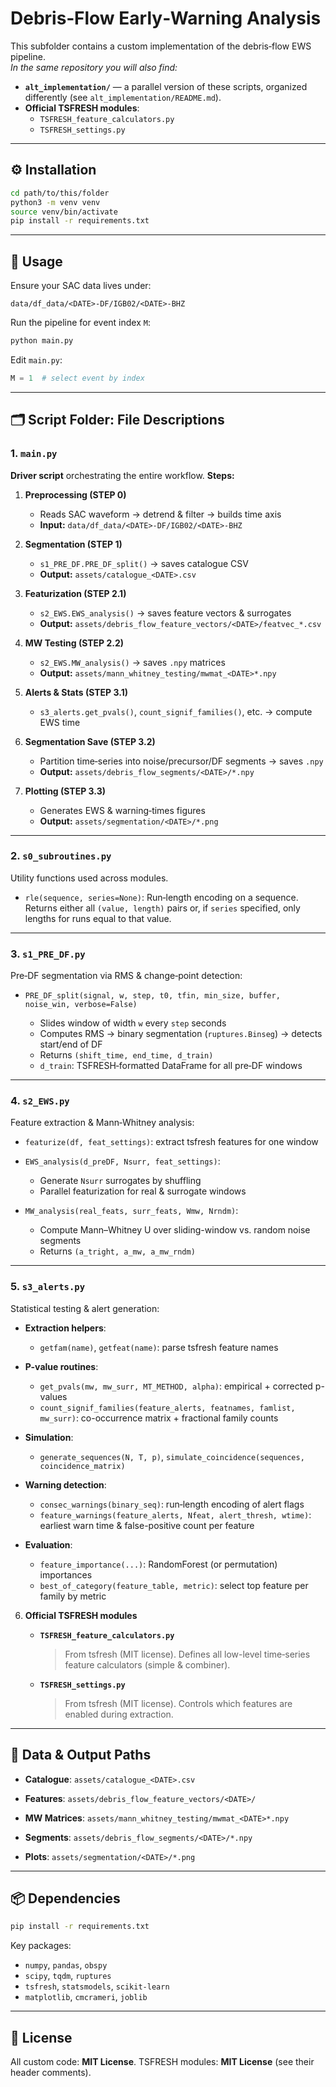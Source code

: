 # Debris‐Flow Early‐Warning Analysis

This subfolder contains a custom implementation of the debris‐flow EWS pipeline.  
_In the same repository you will also find:_
- **`alt_implementation/`** — a parallel version of these scripts, organized differently (see `alt_implementation/README.md`).  
- **Official TSFRESH modules**:  
  - `TSFRESH_feature_calculators.py`  
  - `TSFRESH_settings.py`  

---

## ⚙️ Installation

```bash
cd path/to/this/folder
python3 -m venv venv
source venv/bin/activate
pip install -r requirements.txt
````

---

## 📖 Usage

Ensure your SAC data lives under:

```
data/df_data/<DATE>-DF/IGB02/<DATE>-BHZ
```

Run the pipeline for event index `M`:

```bash
python main.py
```

Edit `main.py`:

```python
M = 1  # select event by index
```

---

## 🗂️ Script Folder: File Descriptions

### 1. `main.py`

**Driver script** orchestrating the entire workflow.
**Steps:**

1. **Preprocessing (STEP 0)**

   * Reads SAC waveform → detrend & filter → builds time axis
   * **Input:** `data/df_data/<DATE>-DF/IGB02/<DATE>-BHZ`
2. **Segmentation (STEP 1)**

   * `s1_PRE_DF.PRE_DF_split()` → saves catalogue CSV
   * **Output:** `assets/catalogue_<DATE>.csv`
3. **Featurization (STEP 2.1)**

   * `s2_EWS.EWS_analysis()` → saves feature vectors & surrogates
   * **Output:** `assets/debris_flow_feature_vectors/<DATE>/featvec_*.csv`
4. **MW Testing (STEP 2.2)**

   * `s2_EWS.MW_analysis()` → saves `.npy` matrices
   * **Output:** `assets/mann_whitney_testing/mwmat_<DATE>*.npy`
5. **Alerts & Stats (STEP 3.1)**

   * `s3_alerts.get_pvals()`, `count_signif_families()`, etc. → compute EWS time
6. **Segmentation Save (STEP 3.2)**

   * Partition time‐series into noise/precursor/DF segments → saves `.npy`
   * **Output:** `assets/debris_flow_segments/<DATE>/*.npy`
7. **Plotting (STEP 3.3)**

   * Generates EWS & warning‐times figures
   * **Output:** `assets/segmentation/<DATE>/*.png`

---

### 2. `s0_subroutines.py`

Utility functions used across modules.

* `rle(sequence, series=None)`:
  Run‐length encoding on a sequence. Returns either all `(value, length)` pairs or, if `series` specified, only lengths for runs equal to that value.

---

### 3. `s1_PRE_DF.py`

Pre‐DF segmentation via RMS & change‐point detection:

* `PRE_DF_split(signal, w, step, t0, tfin, min_size, buffer, noise_win, verbose=False)`

  * Slides window of width `w` every `step` seconds
  * Computes RMS → binary segmentation (`ruptures.Binseg`) → detects start/end of DF
  * Returns `(shift_time, end_time, d_train)`
  * `d_train`: TSFRESH‐formatted DataFrame for all pre‐DF windows

---

### 4. `s2_EWS.py`

Feature extraction & Mann‐Whitney analysis:

* `featurize(df, feat_settings)`: extract tsfresh features for one window
* `EWS_analysis(d_preDF, Nsurr, feat_settings)`:

  * Generate `Nsurr` surrogates by shuffling
  * Parallel featurization for real & surrogate windows
* `MW_analysis(real_feats, surr_feats, Wmw, Nrndm)`:

  * Compute Mann–Whitney U over sliding-window vs. random noise segments
  * Returns `(a_tright, a_mw, a_mw_rndm)`

---

### 5. `s3_alerts.py`

Statistical testing & alert generation:

* **Extraction helpers**:

  * `getfam(name)`, `getfeat(name)`: parse tsfresh feature names
* **P-value routines**:

  * `get_pvals(mw, mw_surr, MT_METHOD, alpha)`: empirical + corrected p-values
  * `count_signif_families(feature_alerts, featnames, famlist, mw_surr)`: co-occurrence matrix + fractional family counts
* **Simulation**:

  * `generate_sequences(N, T, p)`, `simulate_coincidence(sequences, coincidence_matrix)`
* **Warning detection**:

  * `consec_warnings(binary_seq)`: run‐length encoding of alert flags
  * `feature_warnings(feature_alerts, Nfeat, alert_thresh, wtime)`: earliest warn time & false-positive count per feature
* **Evaluation**:

  * `feature_importance(...)`: RandomForest (or permutation) importances
  * `best_of_category(feature_table, metric)`: select top feature per family by metric
  
6. **Official TSFRESH modules**

   * **`TSFRESH_feature_calculators.py`**

     > From tsfresh (MIT license). Defines all low-level time‐series feature calculators (simple & combiner).
   * **`TSFRESH_settings.py`**

     > From tsfresh (MIT license). Controls which features are enabled during extraction.

---

## 🔗 Data & Output Paths

* **Catalogue**:
  `assets/catalogue_<DATE>.csv`

* **Features**:
  `assets/debris_flow_feature_vectors/<DATE>/`

* **MW Matrices**:
  `assets/mann_whitney_testing/mwmat_<DATE>*.npy`

* **Segments**:
  `assets/debris_flow_segments/<DATE>/*.npy`

* **Plots**:
  `assets/segmentation/<DATE>/*.png`

---

## 📦 Dependencies

```bash
pip install -r requirements.txt
```

Key packages:

* `numpy`, `pandas`, `obspy`
* `scipy`, `tqdm`, `ruptures`
* `tsfresh`, `statsmodels`, `scikit-learn`
* `matplotlib`, `cmcrameri`, `joblib`

---

## 📜 License

All custom code: **MIT License**.
TSFRESH modules: **MIT License** (see their header comments).

```
```
